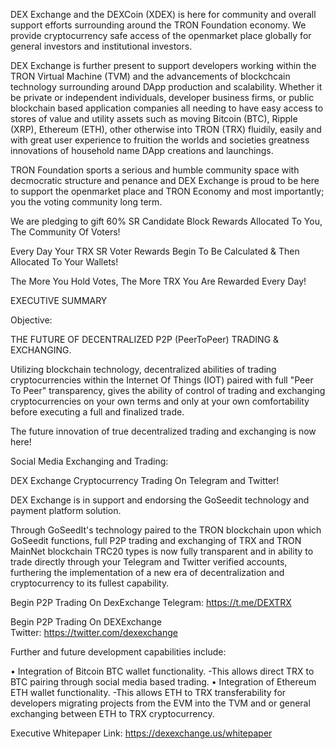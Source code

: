DEX Exchange and the DEXCoin (XDEX) is here for community and overall support efforts surrounding around the TRON Foundation economy. We provide cryptocurrency safe access of the openmarket place globally for general investors and institutional investors. 

DEX Exchange is further present to support developers working within the TRON Virtual Machine (TVM) and the advancements of blockchcain technology surrounding around DApp production and scalability. Whether it be private or independent individuals, developer business firms, or public blockchain based application companies all needing to have easy access to stores of value and utility assets such as moving Bitcoin (BTC), Ripple (XRP), Ethereum (ETH), other otherwise into TRON (TRX) fluidily, easily and with great user experience to fruition the worlds and societies greatness innovations of household name DApp creations and launchings.

TRON Foundation sports a serious and humble community space with decmocratic structure and penance and DEX Exchange is proud to be here to support the openmarket place and TRON Economy and most importantly; you the voting community long term.

We are pledging to gift 60% SR Candidate Block Rewards Allocated To You, The Community Of Voters!

Every Day Your TRX SR Voter Rewards Begin To Be Calculated & Then Allocated To Your Wallets!

The More You Hold Votes, The More TRX You Are Rewarded Every Day!

EXECUTIVE SUMMARY

Objective:

THE FUTURE OF DECENTRALIZED P2P (PeerToPeer) TRADING & EXCHANGING.

Utilizing blockchain technology, decentralized abilities of trading cryptocurrencies within the Internet Of Things (IOT) paired with full "Peer To Peer" transparency, gives the ability of control of trading and exchanging cryptocurrencies on your own terms and only at your own comfortability before executing a full and finalized trade.

The future innovation of true decentralized trading and exchanging is now here!

Social Media Exchanging and Trading:

DEX Exchange Cryptocurrency Trading On Telegram and Twitter!

DEX Exchange is in support and endorsing the GoSeedit technology and payment platform solution.

Through GoSeedIt's technology paired to the TRON blockchain upon which GoSeedit functions, full P2P trading and exchanging of TRX and TRON MainNet blockchain TRC20 types is now fully transparent and in ability to trade directly through your Telegram and Twitter verified accounts, furthering the implementation of a new era of decentralization and cryptocurrency to its fullest capability.

Begin P2P Trading On DexExchange Telegram: https://t.me/DEXTRX

Begin P2P Trading On DEXExchange Twitter: https://twitter.com/dexexchange

Further and future development capabilities include: 

• Integration of Bitcoin BTC wallet functionality. 
   -This allows direct TRX to BTC pairing through social media based trading. 
• Integration of Ethereum ETH wallet functionality. 
   -This allows ETH to TRX transferability for developers migrating projects from the EVM into the TVM and or general exchanging between ETH to TRX cryptocurrency.
   
Executive Whitepaper Link: https://dexexchange.us/whitepaper
